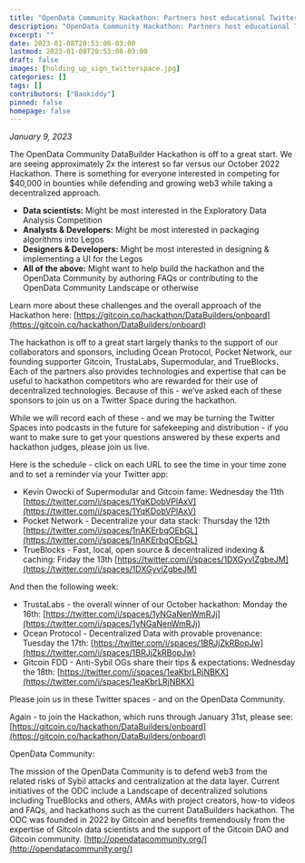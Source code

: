```yaml
---
title: "OpenData Community Hackathon: Partners host educational Twitter Spaces"
description: "OpenData Community Hackathon: Partners host educational Twitter Spaces"
excerpt: ""
date: 2023-01-08T20:53:08-03:00
lastmod: 2023-01-08T20:53:08-03:00
draft: false
images: [holding_up_sign_twitterspace.jpg]
categories: []
tags: []
contributors: ["Baokiddy"]
pinned: false
homepage: false
---
```



*January 9, 2023*

The OpenData Community DataBuilder Hackathon is off to a great start.  We are seeing approximately 2x the interest so far versus our October 2022 Hackathon. There is something for everyone interested in competing for $40,000 in bounties while defending and growing web3 while taking a decentralized approach.

* **Data scientists:** Might be most interested in the Exploratory Data Analysis Competition
* **Analysts & Developers:** Might be most interested in packaging algorithms into Legos
* **Designers & Developers:** Might be most interested in designing & implementing a UI for the Legos
* **All of the above:** Might want to help build the hackathon and the OpenData Community by authoring FAQs or contributing to the OpenData Community Landscape or otherwise

Learn more about these challenges and the overall approach of the Hackathon here:
[https://gitcoin.co/hackathon/DataBuilders/onboard](https://gitcoin.co/hackathon/DataBuilders/onboard)

The hackathon is off to a great start largely thanks to the support of our collaborators and sponsors, including Ocean Protocol, Pocket Network, our founding supporter Gitcoin, TrustaLabs, Supermodular, and TrueBlocks. Each of the partners also provides technologies and expertise that can be useful to hackathon competitors who are rewarded for their use of decentralized technologies. Because of this - we’ve asked each of these sponsors to join us on a Twitter Space during the hackathon.

While we will record each of these - and we may be turning the Twitter Spaces into podcasts in the future for safekeeping and distribution - if you want to make sure to get your questions answered by these experts and hackathon judges, please join us live.  

Here is the schedule - click on each URL to see the time in your time zone and to set a reminder via your Twitter app:
- Kevin Owocki of Supermodular and Gitcoin fame:  Wednesday the 11th
  [https://twitter.com/i/spaces/1YqKDobVPlAxV](https://twitter.com/i/spaces/1YqKDobVPlAxV)  
- Pocket Network - Decentralize your data stack:  Thursday the 12th
  [https://twitter.com/i/spaces/1nAKErbqOEbGL](https://twitter.com/i/spaces/1nAKErbqOEbGL)
- TrueBlocks - Fast, local, open source & decentralized indexing & caching:  Friday the 13th
  [https://twitter.com/i/spaces/1DXGyvlZgbeJM](https://twitter.com/i/spaces/1DXGyvlZgbeJM)

And then the following week:
- TrustaLabs - the overall winner of our October hackathon:  Monday the 16th:
  [https://twitter.com/i/spaces/1yNGaNenWmRJj](https://twitter.com/i/spaces/1yNGaNenWmRJj)
- Ocean Protocol - Decentralized Data with provable provenance: Tuesday the 17th:
  [https://twitter.com/i/spaces/1BRJjZkRBopJw](https://twitter.com/i/spaces/1BRJjZkRBopJw)
- Gitcoin FDD - Anti-Sybil OGs share their tips & expectations: Wednesday the 18th: 
  [https://twitter.com/i/spaces/1eaKbrLRjNBKX](https://twitter.com/i/spaces/1eaKbrLRjNBKX)
 

Please join us in these Twitter spaces - and on the OpenData Community.  

Again - to join the Hackathon, which runs through January 31st, please see:  [https://gitcoin.co/hackathon/DataBuilders/onboard](https://gitcoin.co/hackathon/DataBuilders/onboard)

OpenData Community:

The mission of the OpenData Community is to defend web3 from the related risks of Sybil attacks and centralization at the data layer. Current initiatives of the ODC include a Landscape of decentralized solutions including TrueBlocks and others, AMAs with project creators, how-to videos and FAQs, and hackathons such as the current DataBuilders hackathon. The ODC was founded in 2022 by Gitcoin and benefits tremendously from the expertise of Gitcoin data scientists and the support of the Gitcoin DAO and Gitcoin community.  [http://opendatacommunity.org/](http://opendatacommunity.org/)
